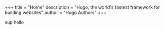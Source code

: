 +++
title = "Home"
description = "Hugo, the world's fastest framework for building websites"
author = "Hugo Authors"
+++

sup hello
